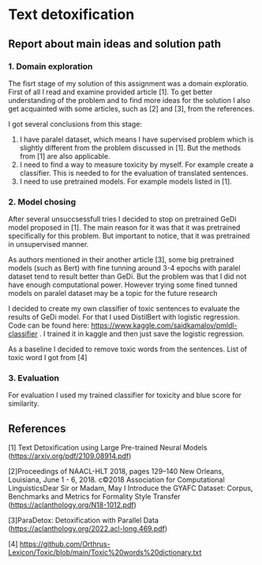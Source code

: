 # Text detoxification
## Report about main ideas and solution path

### 1. Domain exploration

The fisrt stage of my solution of this assignment was a domain exploratio. First of all I read and examine provided article [1]. To get better understanding of the problem and to find more ideas for the solution I also get acquainted with some articles, such as [2] and [3], from the references.

I got several conclusions from this stage:

1. I have paralel dataset, which means I have supervised problem which is slightly different from the problem discussed in [1]. But the methods from [1] are also applicable.
2. I need to find a way to measure toxicity by myself. For example create a classifier. This is needed to for the evaluation of translated sentences.
3. I need to use pretrained models. For example models listed in [1].

### 2. Model chosing

After several unsuccsessfull tries I decided to stop on pretrained GeDi model proposed in [1]. The main reason for it was that it was pretrained specifically for this problem. But important to notice, that it was pretrained in unsupervised manner. 

As authors mentioned in their another article [3], some big pretrained models (such as Bert) with fine tunning around 3-4 epochs with paralel dataset tend to result better than GeDi. But the problem was that I did not have enough computational power. However trying some fined tunned models on paralel dataset may be a topic for the future research

I decided to create my own classifier of toxic sentences to evaluate the results of GeDi model. For that I used DistilBert with logistic regression. Code can be found here: https://www.kaggle.com/saidkamalov/pmldl-classifier . I trained it in kaggle and then just save the logistic regression.

As a baseline I decided to remove toxic words from the sentences. List of toxic word I got from [4]

### 3. Evaluation

For evaluation I used my trained classifier for toxicity and blue score for similarity.


## References
[1] Text Detoxification using Large Pre-trained Neural Models (https://arxiv.org/pdf/2109.08914.pdf)

[2]Proceedings of NAACL-HLT 2018, pages 129–140
New Orleans, Louisiana, June 1 - 6, 2018. c©2018 Association for Computational LinguisticsDear Sir or Madam, May I Introduce the GYAFC Dataset:
Corpus, Benchmarks and Metrics for Formality Style Transfer (https://aclanthology.org/N18-1012.pdf)

[3]ParaDetox: Detoxification with Parallel Data
(https://aclanthology.org/2022.acl-long.469.pdf)

[4] https://github.com/Orthrus-Lexicon/Toxic/blob/main/Toxic%20words%20dictionary.txt